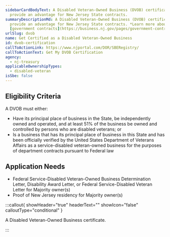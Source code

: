 ```yaml
---
sidebarCardBodyText: A Disabled Veteran-Owned Business (DVOB) certification may
  provide an advantage for New Jersey State contracts.
summaryDescriptionMd: A Disabled Veteran-Owned Business (DVOB) certification may
  provide an advantage for New Jersey State contracts. *Learn more about
  [government contracts](https://business.nj.gov/pages/government-contracting).*
urlSlug: dvob
name: Get Certified as a Disabled Veteran-Owned Business
id: dvob-certification
callToActionLink: https://www.njportal.com/DOR/SBERegistry/
callToActionText: Get My DVOB Certification
agency:
  - nj-treasury
applicableOwnershipTypes:
  - disabled-veteran
isSbe: false
---
```

## Eligibility Criteria

A DVOB must either:

* Have its principal place of business in the State, be independently owned and operated, and at least 51% of the business be owned and controlled by persons who are disabled veterans; or
* Is a business that has its principal place of business in this State and has been officially verified by the United States Department of Veterans Affairs as a service-disabled veteran-owned business for the purposes of department contracts pursuant to Federal law

## Application Needs

* Federal Service-Disabled Veteran-Owned Business Determination Letter, Disability Award Letter, or Federal Service-Disabled Veteran Letter for Majority owner(s)
* Proof of New Jersey residency for Majority owner(s)

:::callout{ showHeader="true" headerText="" showIcon="false" calloutType="conditional" }

A Disabled Veteran-Owned Business certificate.

:::